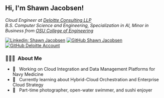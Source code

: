 <h2> Hi, I'm Shawn Jacobsen!</h2>
<p>
  <em>
    Cloud Engineer at <a href="https://www.deloitte.com/global/en/services/consulting.html">Deloitte Consulting LLP</a>
  </br>
    B.S. Computer Science and Engineering, Specialization in AI, Minor in Business from <a href="https://engineering.osu.edu/">OSU College of Engineering</a>
    </em>
</p>

[![Linkedin: Shawn Jacobsen](https://img.shields.io/badge/-Shawn_Jacobsen-blue?style=flat-square&logo=Linkedin&logoColor=white&link=https://www.linkedin.com/in/shawnjacobsen/)](https://www.linkedin.com/in/shawnjacobsen/)
[![GitHub Shawn Jacobsen](https://img.shields.io/github/followers/shawnjacobsen?label=Personal%20Github&style=social)](https://github.com/shanwjacobsen)
[![GitHub Deloitte Account](https://img.shields.io/github/followers/shawn-jacobsen?label=Deloitte%20Github&style=social)](https://github.com/shawn-jacobsen)

<h3> 👨🏻‍💻 &nbsp;About Me </h3>

- 💼 &nbsp; Working on Cloud Integration and Data Management Platforms for Navy Medicine
- 🌱 &nbsp; Currently learning about Hybrid-Cloud Orchestration and Enterprise Cloud Strategy
- 📸 &nbsp; Part-time photographer, open-water swimmer, and sushi enjoyer

<!---
<h3> 🛠 &nbsp;Skills</h3>

- 💻 &nbsp;
  ![Python](https://img.shields.io/badge/-Python-333333?style=flat&logo=python)
  ![TypeScript](https://img.shields.io/badge/-TypeScript-333333?style=flat&logo=TypeScript)
  ![Go](https://img.shields.io/badge/-Go-333333?style=flat&logo=Go)
  ![Java](https://img.shields.io/badge/-Java-333333?style=flat&color=FF7800)
- 🌐 &nbsp;
  ![HTML5](https://img.shields.io/badge/-HTML5-333333?style=flat&logo=HTML5)
  ![CSS](https://img.shields.io/badge/-CSS-333333?style=flat&logo=CSS3&logoColor=1572B6)
  ![JavaScript](https://img.shields.io/badge/-JavaScript-333333?style=flat&logo=javascript)
  ![Bootstrap](https://img.shields.io/badge/-Bootstrap-333333?style=flat&logo=bootstrap&logoColor=563D7C)
  ![Node.js](https://img.shields.io/badge/-Node.js-333333?style=flat&logo=node.js)
  ![React](https://img.shields.io/badge/-React-333333?style=flat&logo=react)
- 🛢 &nbsp;
  ![MySQL](https://img.shields.io/badge/-MySQL-333333?style=flat&logo=mysql)
  ![MongoDB](https://img.shields.io/badge/-MongoDB-333333?style=flat&logo=mongodb)
- ⚙️ &nbsp;
  ![Git](https://img.shields.io/badge/-Git-333333?style=flat&logo=git)
  ![GitHub](https://img.shields.io/badge/-GitHub-333333?style=flat&logo=github)
  ![Markdown](https://img.shields.io/badge/-Markdown-333333?style=flat&logo=markdown)
- 🔧 &nbsp;
  ![Visual Studio Code](https://img.shields.io/badge/-Visual%20Studio%20Code-333333?style=flat&logo=visual-studio-code&logoColor=007ACC)
  ![RStudio](https://img.shields.io/badge/-RStudio-333333?style=flat&logo=rstudio)
  ![Eclipse](https://img.shields.io/badge/-Eclipse-333333?style=flat&logo=eclipse-ide&logoColor=2C2255)
- 🖥 &nbsp;
  ![Illustrator](https://img.shields.io/badge/-Illustrator-333333?style=flat&logo=adobe-illustrator)
  ![Photoshop](https://img.shields.io/badge/-Photoshop-333333?style=flat&logo=adobe-photoshop)
  ![InDesign](https://img.shields.io/badge/-InDesign-333333?style=flat&logo=adobe-indesign)

<br/>

<a href="https://github.com/AVS1508">
  <img height="180em" src="https://github-readme-stats.vercel.app/api/top-langs/?username=shawnjacobsen&theme=buefy&&hide_progress=true" />
</a>
